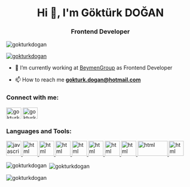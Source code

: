 

<!--
**gokturkdogan/GokturkDogan** is a ✨ _special_ ✨ repository because its `README.md` (this file) appears on your GitHub profile.
-->


<h1 align="center">Hi 👋, I'm Göktürk DOĞAN</h1>
<h3 align="center">Frontend Developer</h3>

<p align="left"> <img src="https://komarev.com/ghpvc/?username=gokturkdogan&label=Profile%20views&color=0e75b6&style=flat" alt="gokturkdogan" /> </p>

<p align="left"> <a href="https://github.com/ryo-ma/github-profile-trophy"><img src="https://github-profile-trophy.vercel.app/?username=gokturkdogan" alt="gokturkdogan" /></a> </p>

- 🔭 I’m currently working at [BeymenGroup](https://www.beymengroup.com/tr/) as Frontend Developer



- 📫 How to reach me **gokturk.dogan@hotmail.com**

<h3 align="left">Connect with me:</h3>
<p align="left">
<a href="https://linkedin.com/in/gokturkdogan" target="blank"><img align="center" src="https://raw.githubusercontent.com/rahuldkjain/github-profile-readme-generator/master/src/images/icons/Social/linked-in-alt.svg" alt="gokturkdogan" height="30" width="40" /></a>
<a href="https://instagram.com/gokturk.dogan target="blank"><img align="center" src="https://raw.githubusercontent.com/rahuldkjain/github-profile-readme-generator/master/src/images/icons/Social/instagram.svg" alt="gokturkdogan" height="30" width="40" /></a>
</p>

<h3 align="left">Languages and Tools:</h3>
<p align="left"> 
  <a href="https://developer.mozilla.org/en-US/docs/Web/JavaScript" target="_blank" rel="noreferrer"> 
    <img src="https://www.vectorlogo.zone/logos/javascript/javascript-icon.svg" alt="javascript" width="40" height="40"/> 
  </a> 
  <a href="https://html.spec.whatwg.org/multipage/" target="_blank" rel="noreferrer"> 
    <img src="https://www.vectorlogo.zone/logos/w3_html5/w3_html5-icon.svg" alt="html" width="40" height="40"/> 
  </a> 
    <a href="https://html.spec.whatwg.org/multipage/" target="_blank" rel="noreferrer"> 
    <img src="https://www.vectorlogo.zone/logos/w3_css/w3_css-icon~old.svg" alt="html" width="40" height="40"/> 
  </a> 
      <a href="https://vuejs.org/" target="_blank" rel="noreferrer"> 
    <img src="https://www.vectorlogo.zone/logos/vuejs/vuejs-icon.svg" alt="html" width="40" height="40"/> 
  </a> 
                    <a href="https://pinia.vuejs.org/" target="_blank" rel="noreferrer"> 
    <img src="https://pinia.vuejs.org/logo.svg" alt="html" width="40" height="40"/> 
  </a> 
        <a href="https://react.dev/" target="_blank" rel="noreferrer"> 
    <img src="https://www.vectorlogo.zone/logos/reactjs/reactjs-icon.svg" alt="html" width="40" height="40"/> 
  </a> 
          <a href="https://sass-lang.com/" target="_blank" rel="noreferrer"> 
    <img src="https://www.vectorlogo.zone/logos/sass-lang/sass-lang-icon.svg" alt="html" width="40" height="40"/> 
  </a> 
            <a href="https://nodejs.org/en" target="_blank" rel="noreferrer"> 
    <img src="https://www.vectorlogo.zone/logos/nodejs/nodejs-icon.svg" alt="html" width="40" height="40"/> 
  </a> 
              <a href="https://www.php.net/" target="_blank" rel="noreferrer"> 
    <img src="https://www.vectorlogo.zone/logos/php/php-ar21.svg" alt="html" width="80" height="40"/> 
  </a> 
                <a href="https://flutter.dev/" target="_blank" rel="noreferrer"> 
    <img src="https://www.vectorlogo.zone/logos/flutterio/flutterio-icon.svg" alt="html" width="40" height="40"/> 
  </a> 

</p>

<p><img align="left" src="https://github-readme-stats.vercel.app/api/top-langs?username=gokturkdogan&show_icons=true&locale=en&layout=compact" alt="gokturkdogan" /></p>

<p>&nbsp;<img align="center" src="https://github-readme-stats.vercel.app/api?username=gokturkdogan&show_icons=true&locale=en" alt="gokturkdogan" /></p>

<p><img align="center" src="https://github-readme-streak-stats.herokuapp.com/?user=gokturkdogan&" alt="gokturkdogan" /></p>
